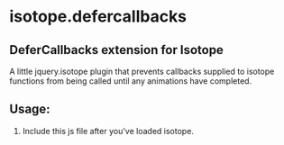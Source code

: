isotope.defercallbacks
======================
DeferCallbacks extension for Isotope
----------------------

 A little jquery.isotope plugin that prevents callbacks supplied to isotope functions
 from being called until any animations have completed.

Usage: 
----------------------
1. Include this js file after you've loaded isotope.
    <script type="text/javascript" src="jquery.isotope.js></script>
    <script type="text/javascript" src="jquery.isotope.delaycallbacks.js></script>
2. Callbacks are not delayed by default. 
   You can delay globally by passing isotope the deferCallbacks option:
    $container.isotope({deferCallbacks: true,
                        layoutMode: 'whatever',});
    
   Or if you want to delay a callback from a single function call, 
   provide the callback as an object with the key 'defer':
    $container.isotope('addItems', $items, { defer : function(){} });
    
   NOTE: If defer is NOT set on a callback, it will be called immediately after 
         the style processor, which is not the default isotope behavior in all
         cases. If your behavior is broken after installing this plugin, try using
         the global deferCallbacks option.
	  
@author Matt Smith, G-Men Media <matt.the.smith@gmail.com>
 